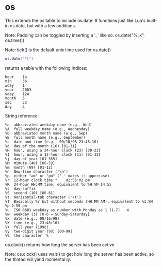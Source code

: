 # os
This extends the os table to include os.date! It functions just like Lua's built-in os.date, but with a few additions.

Note: Padding can be toggled by inserting a '_' like so: os.date("%_x", os.time())

Note: tick() is the default unix time used for os.date()

```lua
os.date("*t")
```
returns a table with the following indices:
```
hour    14
min     36
wday    1
year    2003
yday    124
month   5
sec     33
day     4
```
String reference:
```
%a	abbreviated weekday name (e.g., Wed)
%A	full weekday name (e.g., Wednesday)
%b	abbreviated month name (e.g., Sep)
%B	full month name (e.g., September)
%c	date and time (e.g., 09/16/98 23:48:10)
%d	day of the month (16) [01-31]
%H	hour, using a 24-hour clock (23) [00-23]
%I	hour, using a 12-hour clock (11) [01-12]
%j	day of year [01-365]
%M	minute (48) [00-59]
%m	month (09) [01-12]
%n	New-line character ('\n')
%p	either "am" or "pm" ('_' makes it uppercase)
%r	12-hour clock time *	02:55:02 pm
%R	24-hour HH:MM time, equivalent to %H:%M	14:55
%s	day suffix
%S	second (10) [00-61]
%t	Horizontal-tab character ('\t')
%T	Basically %r but without seconds (HH:MM AM), equivalent to %I:%M %p	2:55 pm
%u	ISO 8601 weekday as number with Monday as 1 (1-7)	4
%w	weekday (3) [0-6 = Sunday-Saturday]
%x	date (e.g., 09/16/98)
%X	time (e.g., 23:48:10)
%Y	full year (1998)
%y	two-digit year (98) [00-99]
%%	the character `%´
```
os.clock() returns how long the server has been active

Note: os.clock() uses wait() to get how long the server has been active, so the thread will yield momentarily.
